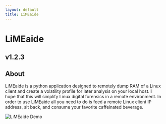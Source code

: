 ```yaml
---
layout: default
title: LiMEaide
---
```


# LiMEaide
## v1.2.3
## About
LiMEaide is a python application designed to remotely dump RAM of a Linux client and create a volatility profile for later
analysis on your local host. I hope that this will simplify Linux digital forensics in a remote environment. In order to use 
LiMEaide all you need to do is feed a remote Linux client IP address, sit back, and consume your favorite caffeinated beverage.

![LiMEaide Demo](assets/images/LiMEaide2.gif)